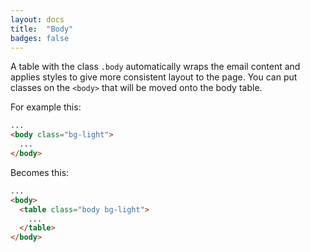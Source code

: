 ```yaml
---
layout: docs
title:  "Body"
badges: false
---
```

A table with the class `.body` automatically wraps the email content and applies styles to give more consistent layout to the page. You can put classes on the `<body>` that will be moved onto the body table.

For example this:
```html
...
<body class="bg-light">
  ...
</body>
```

Becomes this:
```html
...
<body>
  <table class="body bg-light">
    ...
  </table>
</body>
```
